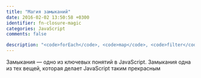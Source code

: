 ```yaml
---
title: "Магия замыканий"
date: 2016-02-02 13:50:58 +0300
identifier: fn-closure-magic
categories: JavaScript
comments: false

description: "<code>forEach</code>, <code>map</code>, <code>filter</code>, <code>some</code>, <code>every</code> и <code>reduce</code> являются ключевыми методами массивов в JavaScript, так как большая часть данных, например приходящая с сервера, в JSON формате подразумевает их использование для удобной фильтрации и преобразований. В статье будет рассмотрено применение каждого метода, а также рассмотрены способы их реализации в виде функций."
---
```


Замыкания — одно из ключевых понятий в JavaScript. Замыкания одна из тех вещей, которая делает JavaScript таким прекрасным